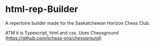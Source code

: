 # html-rep-Builder
A repertoire builder made for the Saskatchewan Horizon Chess Club.

ATM it is Typescript, html and css. Uses Chessground (https://github.com/lichess-org/chessground)
